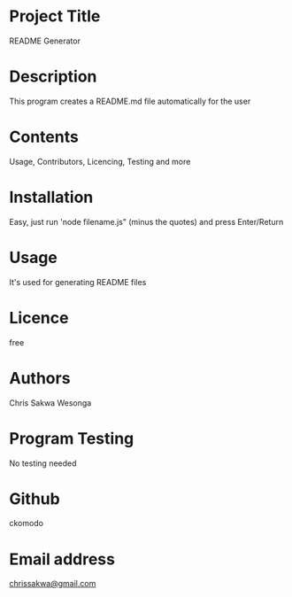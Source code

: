 # Project Title
README Generator
# Description
This program creates a README.md file automatically for the user
# Contents
Usage, Contributors, Licencing, Testing and more
# Installation
Easy, just run 'node filename.js" (minus the quotes) and press Enter/Return
# Usage
It's used for generating README files
# Licence
free
# Authors
Chris Sakwa Wesonga
# Program Testing
No testing needed
# Github
ckomodo
# Email address
chrissakwa@gmail.com
